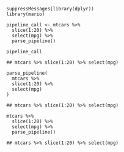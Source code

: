     suppressMessages(library(dplyr))
    library(mario)

    pipeline_call <- mtcars %>% 
      slice(1:20) %>% 
      select(mpg) %>% 
      parse_pipeline()

    pipeline_call

    ## mtcars %>% slice(1:20) %>% select(mpg)

    parse_pipeline(
      mtcars %>% 
      slice(1:20) %>% 
      select(mpg)
    )

    ## mtcars %>% slice(1:20) %>% select(mpg)

    mtcars %>% 
      slice(1:20) %>% 
      select(mpg) %>% 
      parse_pipeline()

    ## mtcars %>% slice(1:20) %>% select(mpg)
